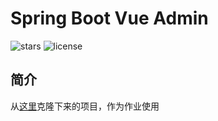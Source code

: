# Spring Boot Vue Admin

![stars](https://img.shields.io/github/stars/qwhying/spring-boot-vue-admin.svg?style=flat-square&label=Stars)
![license](https://img.shields.io/github/license/qwhying/spring-boot-vue-admin.svg?style=flat-square)

## 简介

从[这里](https://github.com/Zoctan/spring-boot-vue-admin)克隆下来的项目，作为作业使用
